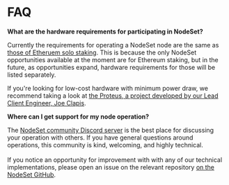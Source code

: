 # FAQ

**What are the hardware requirements for participating in NodeSet?**

Currently the requirements for operating a NodeSet node are the same as [those of Etheruem solo staking](https://docs.ethstaker.cc/ethstaker-knowledge-base/hardware/hardware-requirements). This is because the only NodeSet opportunities available at the moment are for Ethereum staking, but in the future, as opportunities expand, hardware requirements for those will be listed separately.

If you're looking for low-cost hardware with minimum power draw, we recommend taking a look at [the Proteus, a project developed by our Lead Client Engineer, Joe Clapis](https://github.com/mercadian/proteus/wiki).



**Where can I get support for my node operation?**

The [NodeSet community Discord server](https://discord.gg/dNshadxVkg) is the best place for discussing your operation with others. If you have general questions around operations, this community is kind, welcoming, and highly technical.\
\
If you notice an opportunity for improvement with with any of our technical implementations, please open an issue on the relevant repository [on the NodeSet GitHub](https://github.com/nodeset-org).
